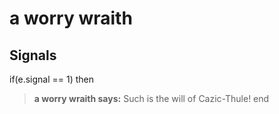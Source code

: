 # a worry wraith


## Signals

if(e.signal == 1) then


>**a worry wraith says:** Such is the will of Cazic-Thule!
end
